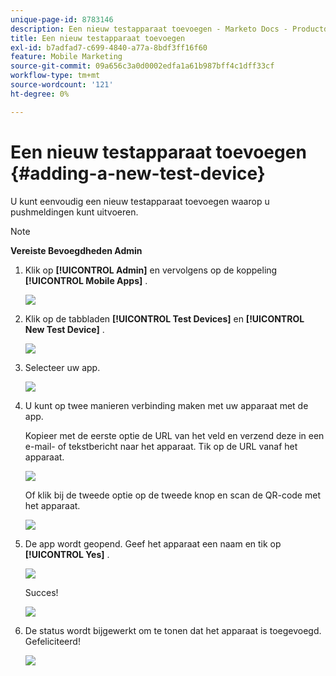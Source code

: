 ```yaml
---
unique-page-id: 8783146
description: Een nieuw testapparaat toevoegen - Marketo Docs - Productdocumentatie
title: Een nieuw testapparaat toevoegen
exl-id: b7adfad7-c699-4840-a77a-8bdf3ff16f60
feature: Mobile Marketing
source-git-commit: 09a656c3a0d0002edfa1a61b987bff4c1dff33cf
workflow-type: tm+mt
source-wordcount: '121'
ht-degree: 0%

---
```


# Een nieuw testapparaat toevoegen {#adding-a-new-test-device}

U kunt eenvoudig een nieuw testapparaat toevoegen waarop u pushmeldingen kunt uitvoeren.

>[!NOTE]
>
>**Vereiste Bevoegdheden Admin**

1. Klik op **[!UICONTROL Admin]** en vervolgens op de koppeling **[!UICONTROL Mobile Apps]** .

   ![](assets/image2015-7-9-14-3a33-3a12.png)

1. Klik op de tabbladen **[!UICONTROL Test Devices]** en **[!UICONTROL New Test Device]** .

   ![](assets/image2015-7-17-17-3a4-3a52.png)

1. Selecteer uw app.

   ![](assets/image2015-7-17-17-3a6-3a4.png)

1. U kunt op twee manieren verbinding maken met uw apparaat met de app.

   Kopieer met de eerste optie de URL van het veld en verzend deze in een e-mail- of tekstbericht naar het apparaat. Tik op de URL vanaf het apparaat.

   ![](assets/image2015-7-20-11-3a27-3a2.png)

   Of klik bij de tweede optie op de tweede knop en scan de QR-code met het apparaat.

   ![](assets/image2015-7-17-17-3a9-3a54.png)

1. De app wordt geopend. Geef het apparaat een naam en tik op **[!UICONTROL Yes]** .

   ![](assets/image2015-7-17-17-3a31-3a23.png)

   Succes!

   ![](assets/image2015-7-17-17-3a33-3a5.png)

1. De status wordt bijgewerkt om te tonen dat het apparaat is toegevoegd. Gefeliciteerd!

   ![](assets/image2015-7-17-17-3a14-3a32.png)
